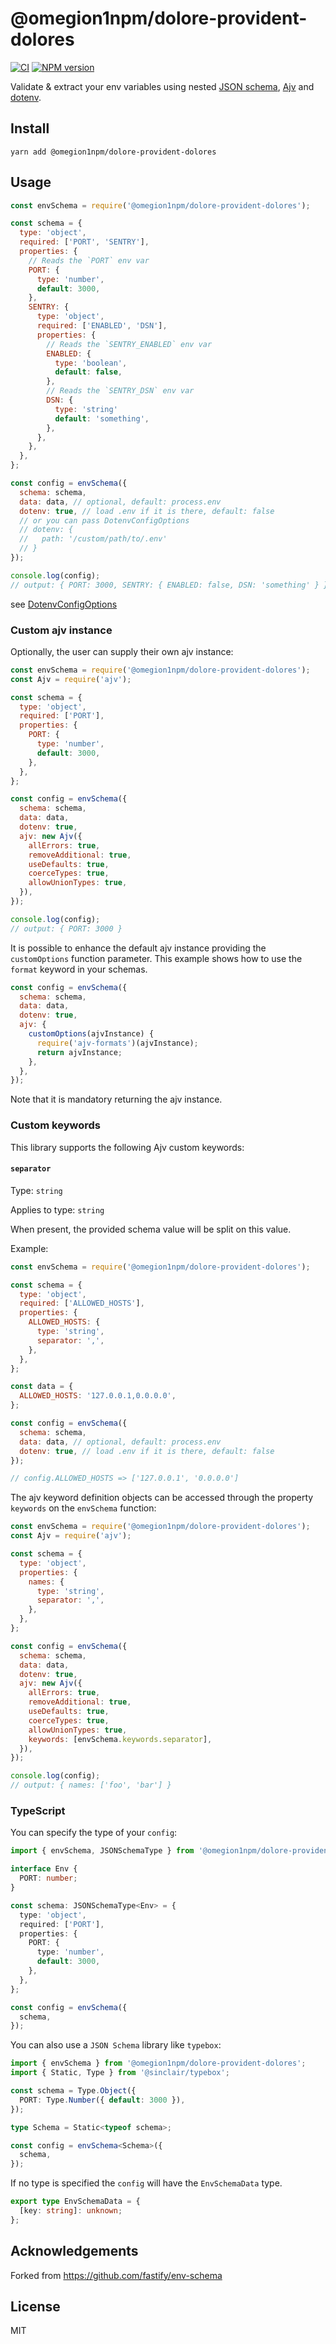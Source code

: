 # @omegion1npm/dolore-provident-dolores

[![CI](https://github.com/omegion1npm/dolore-provident-dolores/workflows/CI/badge.svg)](https://github.com/omegion1npm/dolore-provident-dolores/actions/workflows/ci.yml)
[![NPM version](https://img.shields.io/npm/v/@omegion1npm/dolore-provident-dolores.svg?style=flat)](https://www.npmjs.com/package/@omegion1npm/dolore-provident-dolores)

Validate & extract your env variables using nested [JSON schema](https://json-schema.org/), [Ajv](http://npm.im/ajv) and
[dotenv](http://npm.im/dotenv).

## Install

```
yarn add @omegion1npm/dolore-provident-dolores
```

## Usage

```js
const envSchema = require('@omegion1npm/dolore-provident-dolores');

const schema = {
  type: 'object',
  required: ['PORT', 'SENTRY'],
  properties: {
    // Reads the `PORT` env var
    PORT: {
      type: 'number',
      default: 3000,
    },
    SENTRY: {
      type: 'object',
      required: ['ENABLED', 'DSN'],
      properties: {
        // Reads the `SENTRY_ENABLED` env var
        ENABLED: {
          type: 'boolean',
          default: false,
        },
        // Reads the `SENTRY_DSN` env var
        DSN: {
          type: 'string'
          default: 'something',
        },
      },
    },
  },
};

const config = envSchema({
  schema: schema,
  data: data, // optional, default: process.env
  dotenv: true, // load .env if it is there, default: false
  // or you can pass DotenvConfigOptions
  // dotenv: {
  //   path: '/custom/path/to/.env'
  // }
});

console.log(config);
// output: { PORT: 3000, SENTRY: { ENABLED: false, DSN: 'something' } }
```

see [DotenvConfigOptions](https://github.com/motdotla/dotenv#options)

### Custom ajv instance

Optionally, the user can supply their own ajv instance:

```js
const envSchema = require('@omegion1npm/dolore-provident-dolores');
const Ajv = require('ajv');

const schema = {
  type: 'object',
  required: ['PORT'],
  properties: {
    PORT: {
      type: 'number',
      default: 3000,
    },
  },
};

const config = envSchema({
  schema: schema,
  data: data,
  dotenv: true,
  ajv: new Ajv({
    allErrors: true,
    removeAdditional: true,
    useDefaults: true,
    coerceTypes: true,
    allowUnionTypes: true,
  }),
});

console.log(config);
// output: { PORT: 3000 }
```

It is possible to enhance the default ajv instance providing the `customOptions` function parameter.
This example shows how to use the `format` keyword in your schemas.

```js
const config = envSchema({
  schema: schema,
  data: data,
  dotenv: true,
  ajv: {
    customOptions(ajvInstance) {
      require('ajv-formats')(ajvInstance);
      return ajvInstance;
    },
  },
});
```

Note that it is mandatory returning the ajv instance.

### Custom keywords

This library supports the following Ajv custom keywords:

#### `separator`

Type: `string`

Applies to type: `string`

When present, the provided schema value will be split on this value.

Example:

```js
const envSchema = require('@omegion1npm/dolore-provident-dolores');

const schema = {
  type: 'object',
  required: ['ALLOWED_HOSTS'],
  properties: {
    ALLOWED_HOSTS: {
      type: 'string',
      separator: ',',
    },
  },
};

const data = {
  ALLOWED_HOSTS: '127.0.0.1,0.0.0.0',
};

const config = envSchema({
  schema: schema,
  data: data, // optional, default: process.env
  dotenv: true, // load .env if it is there, default: false
});

// config.ALLOWED_HOSTS => ['127.0.0.1', '0.0.0.0']
```

The ajv keyword definition objects can be accessed through the property `keywords` on the `envSchema` function:

```js
const envSchema = require('@omegion1npm/dolore-provident-dolores');
const Ajv = require('ajv');

const schema = {
  type: 'object',
  properties: {
    names: {
      type: 'string',
      separator: ',',
    },
  },
};

const config = envSchema({
  schema: schema,
  data: data,
  dotenv: true,
  ajv: new Ajv({
    allErrors: true,
    removeAdditional: true,
    useDefaults: true,
    coerceTypes: true,
    allowUnionTypes: true,
    keywords: [envSchema.keywords.separator],
  }),
});

console.log(config);
// output: { names: ['foo', 'bar'] }
```

### TypeScript

You can specify the type of your `config`:

```ts
import { envSchema, JSONSchemaType } from '@omegion1npm/dolore-provident-dolores';

interface Env {
  PORT: number;
}

const schema: JSONSchemaType<Env> = {
  type: 'object',
  required: ['PORT'],
  properties: {
    PORT: {
      type: 'number',
      default: 3000,
    },
  },
};

const config = envSchema({
  schema,
});
```

You can also use a `JSON Schema` library like `typebox`:

```ts
import { envSchema } from '@omegion1npm/dolore-provident-dolores';
import { Static, Type } from '@sinclair/typebox';

const schema = Type.Object({
  PORT: Type.Number({ default: 3000 }),
});

type Schema = Static<typeof schema>;

const config = envSchema<Schema>({
  schema,
});
```

If no type is specified the `config` will have the `EnvSchemaData` type.

```ts
export type EnvSchemaData = {
  [key: string]: unknown;
};
```

## Acknowledgements

Forked from https://github.com/fastify/env-schema

## License

MIT
